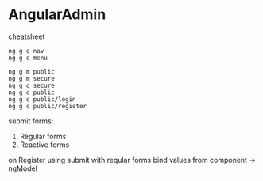 # AngularAdmin

cheatsheet

```
ng g c nav
ng g c menu

ng g m public
ng g m secure
ng g c secure
ng g c public
ng g c public/login
ng g c public/register
```

submit forms:

1. Regular forms
2. Reactive forms

on Register using submit with reqular forms
bind values from component -> ngModel
